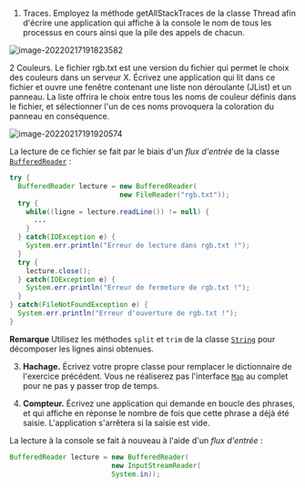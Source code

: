 1. Traces. 
Employez la méthode getAllStackTraces de la classe Thread afin d'écrire une application qui affiche à la console le nom de tous les processus en cours ainsi que la pile des appels de chacun.



![image-20220217191823582](/home/shanou/snap/typora/49/.config/Typora/typora-user-images/image-20220217191823582.png)

2 Couleurs. 
Le fichier rgb.txt est une version du fichier qui permet le choix des couleurs dans un serveur X. Écrivez une application qui lit dans ce fichier et ouvre une fenêtre contenant une liste non déroulante (JList<E>) et un panneau. La liste offrira le choix entre tous les noms de couleur définis dans le fichier, et sélectionner l'un de ces noms provoquera la coloration du panneau en conséquence.





![image-20220217191920574](/home/shanou/snap/typora/49/.config/Typora/typora-user-images/image-20220217191920574.png)



La lecture de ce fichier se fait par le biais d'un *flux d'entrée* de la classe [`BufferedReader`](http://www.iut-fbleau.fr/docs/java/api/java/io/BufferedReader.html) :

```java
try {
  BufferedReader lecture = new BufferedReader(
                           new FileReader("rgb.txt"));
  try {
    while((ligne = lecture.readLine()) != null) {
      ...
    }
  } catch(IOException e) {
    System.err.println("Erreur de lecture dans rgb.txt !");
  }
  try {
    lecture.close();
  } catch(IOException e) {
    System.err.println("Erreur de fermeture de rgb.txt !");
  }
} catch(FileNotFoundException e) {
  System.err.println("Erreur d'ouverture de rgb.txt !");
}
```

**Remarque** Utilisez les méthodes `split` et `trim` de la classe [`String`](http://www.iut-fbleau.fr/docs/java/api/java/lang/String.html) pour décomposer les lignes ainsi obtenues.



3. **Hachage.** Écrivez votre propre classe pour remplacer le dictionnaire de l'exercice précédent. Vous ne réaliserez pas l'interface [`Map`](http://www.iut-fbleau.fr/docs/java/api/java/util/Map.html) au complet pour ne pas y passer trop de temps.

4. **Compteur.** Écrivez une application qui demande en boucle des phrases, et qui affiche en réponse le nombre de fois que cette phrase a déjà été saisie. L'application s'arrêtera si la saisie est vide.

La lecture à la console se fait à nouveau à l'aide d'un *flux d'entrée* :

```java
BufferedReader lecture = new BufferedReader(
                         new InputStreamReader(
                         System.in));
```

